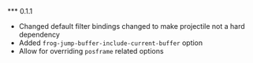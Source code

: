 *** 0.1.1

- Changed default filter bindings changed to make projectile not a hard dependency
- Added `frog-jump-buffer-include-current-buffer` option
- Allow for overriding `posframe` related options
